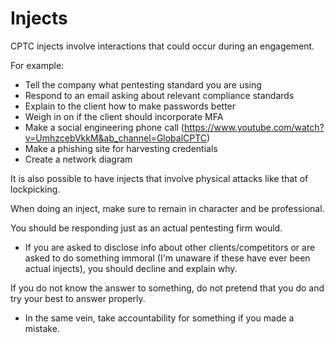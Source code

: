 # Injects

CPTC injects involve interactions that could occur during an engagement. 

For example:
* Tell the company what pentesting standard you are using
* Respond to an email asking about relevant compliance standards
* Explain to the client how to make passwords better
* Weigh in on if the client should incorporate MFA
* Make a social engineering phone call (https://www.youtube.com/watch?v=UmhzcebVkkM&ab_channel=GlobalCPTC)
* Make a phishing site for harvesting credentials
* Create a network diagram

It is also possible to have injects that involve physical attacks like that of lockpicking.

When doing an inject, make sure to remain in character and be professional. 

You should be responding just as an actual pentesting firm would. 
* If you are asked to disclose info about other clients/competitors or are asked to do something immoral (I'm unaware if these have ever been actual injects), you should decline and explain why. 
 
If you do not know the answer to something, do not pretend that you do and try your best to answer properly.
* In the same vein, take accountability for something if you made a mistake. 
